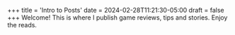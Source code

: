 +++
title = 'Intro to Posts'
date = 2024-02-28T11:21:30-05:00
draft = false
+++
Welcome!  This is where I publish game reviews, tips and stories. Enjoy the reads.